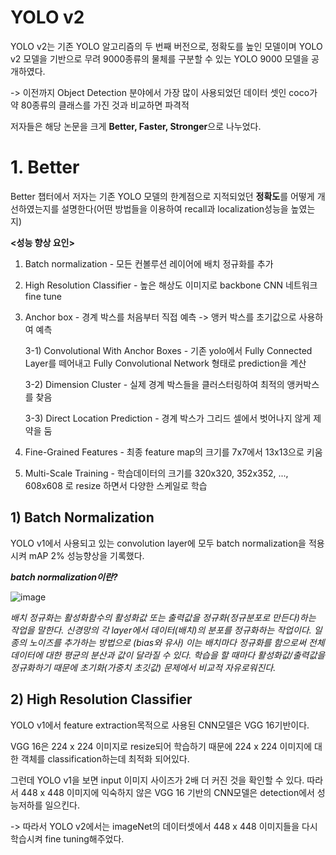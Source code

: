 # YOLO v2 #

YOLO v2는 기존 YOLO 알고리즘의 두 번째 버전으로, 정확도를 높인 모델이며 YOLO v2 모델을 기반으로 무려 9000종류의 물체를 구분할 수 있는 YOLO 9000 모델을 공개하였다.

-> 이전까지 Object Detection 분야에서 가장 많이 사용되었던 데이터 셋인 coco가 약 80종류의 클래스를 가진 것과 비교하면 파격적

저자들은 해당 논문을 크게 **Better, Faster, Stronger**으로 나누었다.

# 1. Better #

Better 챕터에서 저자는 기존 YOLO 모델의 한계점으로 지적되었던 **정확도**를 어떻게 개선하였는지를 설명한다(어떤 방법들을 이용하여 recall과 localization성능을 높였는지)

**<성능 향상 요인>**

1) Batch normalization - 모든 컨볼루션 레이어에 배치 정규화를 추가

2) High Resolution Classifier - 높은 해상도 이미지로 backbone CNN 네트워크 fine tune

3) Anchor box - 경계 박스를 처음부터 직접 예측 -> 앵커 박스를 초기값으로 사용하여 예측

    3-1) Convolutional With Anchor Boxes - 기존 yolo에서 Fully Connected Layer를 떼어내고 Fully Convolutional Network 형태로 prediction을 계산

    3-2) Dimension Cluster - 실제 경계 박스들을 클러스터링하여 최적의 앵커박스를 찾음

    3-3) Direct Location Prediction - 경계 박스가 그리드 셀에서 벗어나지 않게 제약을 둠

4) Fine-Grained Features - 최종 feature map의 크기를 7x7에서 13x13으로 키움

5) Multi-Scale Training - 학습데이터의 크기를 320x320, 352x352, ..., 608x608 로 resize 하면서 다양한 스케일로 학습

## 1) Batch Normalization ##

YOLO v1에서 사용되고 있는 convolution layer에 모두 batch normalization을 적용시켜 mAP 2% 성능향상을 기록했다.

***batch normalization이란?***

![image](https://user-images.githubusercontent.com/66320010/107905330-b9053780-6f91-11eb-9454-3b39703ba86b.png)

*배치 정규화는 활성화함수의 활성화값 또는 출력값을 정규화(정규분포로 만든다)하는 작업을 말한다. 신경망의 각 layer에서 데이터(배치)의 분포를 정규화하는 작업이다. 일종의 노이즈를 추가하는 방법으로 (bias와 유사) 이는 배치마다 정규화를 함으로써 전체 데이터에 대한 평균의 분산과 값이 달라질 수 있다. 학습을 할 때마다 활성화값/출력값을 정규화하기 때문에 초기화(가중치 초깃값) 문제에서 비교적 자유로워진다.*

## 2) High Resolution Classifier ##

YOLO v1에서 feature extraction목적으로 사용된 CNN모델은 VGG 16기반이다.

VGG 16은 224 x 224 이미지로 resize되어 학습하기 때문에 224 x 224 이미지에 대한 객체를 classification하는데 최적화 되어있다.

그런데 YOLO v1을 보면 input 이미지 사이즈가 2배 더 커진 것을 확인할 수 있다. 따라서 448 x 448 이미지에 익숙하지 않은 VGG 16 기반의 CNN모델은 detection에서 성능저하를 일으킨다.

-> 따라서 YOLO v2에서는 imageNet의 데이터셋에서 448 x 448 이미지들을 다시 학습시켜 fine tuning해주었다.
 
 




